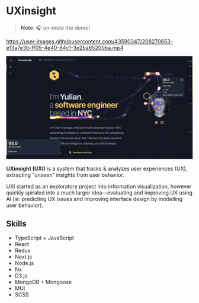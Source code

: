 # UXinsight

> **Note**: 🎧 un-mute the demo!

https://user-images.githubusercontent.com/43590347/208270653-ef3a7e3b-ff05-4e40-84c1-3e2ba65200ba.mp4

![uxi-screenshot](/assets/uxi-ss.png)

**UXinsight (UXI)** is a system that tracks & analyzes user experiences (UX), extracting “unseen” insights from user behavior.

UXI started as an exploratory project into information visualization, however quickly spiraled into a much larger idea—evaluating and improving UX using AI (ie: predicting UX issues and improving interface design by modelling user behavior). 
## Skills

- TypeScript + JavaScript
- React
- Redux
- Next.js
- Node.js
- Nx
- D3.js
- MongoDB + Mongoose
- MUI
- SCSS
